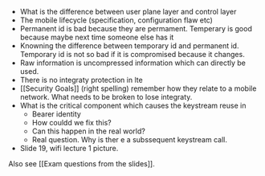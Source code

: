 - What is the difference between user plane layer and control layer
- The mobile lifecycle (specification, configuration flaw etc)
- Permanent id is bad because they are permament. Temperary is good because maybe next time someone else has it
- Knowning the difference between temporary id and permanent id. Temporary id is not so bad if it is compromised because it changes. 
- Raw information is uncompressed information which can directly be used. 
- There is no integraty protection in lte
- [[Security Goals]] (right spelling) remember how they relate to a mobile network. What needs to be broken to lose integraty.
- What is the critical component which causes the keystream reuse in
	- Bearer identity 
	- How couldd we fix this?
	- Can this happen in the real world?
	- Real question. Why is ther e a subssequent keystream call. 
- Slide 19, wifi lecture 1 picture. 

Also see [[Exam questions from the slides]]. 
